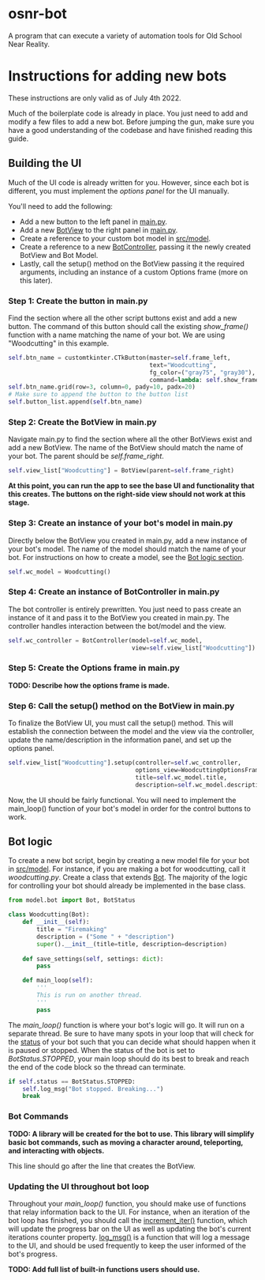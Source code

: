 # osnr-bot
 A program that can execute a variety of automation tools for Old School Near Reality.

# Instructions for adding new bots
These instructions are only valid as of July 4th 2022.

Much of the boilerplate code is already in place. You just need to add and modify a few files to add a new bot. Before jumping the gun, make sure you have a good understanding of the codebase and have finished reading this guide.

## Building the UI
Much of the UI code is already written for you. However, since each bot is different, you must implement the *options panel* for the UI manually.

You'll need to add the following:
- Add a new button to the left panel in [main.py](src/main.py).
- Add a new [BotView](src/views/bot_view.py) to the right panel in [main.py](src/main.py).
- Create a reference to your custom bot model in [src/model](src/model/).
- Create a reference to a new [BotController](src/controller/bot_controller.py), passing it the newly created BotView and Bot Model.
- Lastly, call the setup() method on the BotView passing it the required arguments, including an instance of a custom Options frame (more on this later).

### Step 1: Create the button in main.py
Find the section where all the other script buttons exist and add a new button. The command of this button should call the existing *show_frame()* function with a name matching the name of your bot. We are using "Woodcutting" in this example.

```python
self.btn_name = customtkinter.CTkButton(master=self.frame_left,
                                        text="Woodcutting",
                                        fg_color=("gray75", "gray30"),
                                        command=lambda: self.show_frame("Woodcutting", self.btn_name))
self.btn_name.grid(row=3, column=0, pady=10, padx=20)
# Make sure to append the button to the button list
self.button_list.append(self.btn_name)
```

### Step 2: Create the BotView in main.py
Navigate main.py to find the section where all the other BotViews exist and add a new BotView. The name of the BotView should match the name of your bot. The parent should be *self.frame_right*.

```python
self.view_list["Woodcutting"] = BotView(parent=self.frame_right)
```
**At this point, you can run the app to see the base UI and functionality that this creates. The buttons on the right-side view should not work at this stage.**

### Step 3: Create an instance of your bot's model in main.py
Directly below the BotView you created in main.py, add a new instance of your bot's model. The name of the model should match the name of your bot. For instructions on how to create a model, see the [Bot logic section](#bot-logic).

```python
self.wc_model = Woodcutting()
```

### Step 4: Create an instance of BotController in main.py
The bot controller is entirely prewritten. You just need to pass create an instance of it and pass it to the BotView you created in main.py. The controller handles interaction between the bot/model and the view.

```python
self.wc_controller = BotController(model=self.wc_model,
                                   view=self.view_list["Woodcutting"])
```

### Step 5: Create the Options frame in main.py
**TODO: Describe how the options frame is made.**

### Step 6: Call the setup() method on the BotView in main.py
To finalize the BotView UI, you must call the setup() method. This will establish the connection between the model and the view via the controller, update the name/description in the information panel, and set up the options panel.

```python
self.view_list["Woodcutting"].setup(controller=self.wc_controller,
                                    options_view=WoodcuttingOptionsFrame(parent=self.view_list["Woodcutting"]),
                                    title=self.wc_model.title,
                                    description=self.wc_model.description)
```

Now, the UI should be fairly functional. You will need to implement the main_loop() function of your bot's model in order for the control buttons to work.

## Bot logic
To create a new bot script, begin by creating a new model file for your bot in [src/model](src/model/). For instance, if you are making a bot for woodcutting, call it *woodcutting.py*. Create a class that extends [Bot](src/model/bot.py). The majority of the logic for controlling your bot should already be implemented in the base class.

```python
from model.bot import Bot, BotStatus

class Woodcutting(Bot):
    def __init__(self):
        title = "Firemaking"
        description = ("Some " + "description")
        super().__init__(title=title, description=description)
    
    def save_settings(self, settings: dict):
        pass

    def main_loop(self):
        '''
        This is run on another thread.
        '''
        pass
```

The *main_loop()* function is where your bot's logic will go. It will run on a separate thread. Be sure to have many spots in your loop that will check for the [status](src/model/bot.py) of your bot such that you can decide what should happen when it is paused or stopped. When the status of the bot is set to *BotStatus.STOPPED*, your main loop should do its best to break and reach the end of the code block so the thread can terminate.

```python
if self.status == BotStatus.STOPPED:
    self.log_msg("Bot stopped. Breaking...")
    break
```

### Bot Commands
**TODO: A library will be created for the bot to use. This library will simplify basic bot commands, such as moving a character around, teleporting, and interacting with objects.**

This line should go after the line that creates the BotView.
### Updating the UI throughout bot loop
Throughout your *main_loop()* function, you should make use of functions that relay information back to the UI. For instance, when an iteration of the bot loop has finished, you should call the [increment_iter()](src/model/bot.py#increment_iter) function, which will update the progress bar on the UI as well as updating the bot's current iterations counter property. [log_msg()](src/model/bot.py#log_msg) is a function that will log a message to the UI, and should be used frequently to keep the user informed of the bot's progress.

**TODO: Add full list of built-in functions users should use.**

